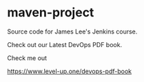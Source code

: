 
# maven-project
Source code for James Lee's Jenkins course.

Check out our Latest DevOps PDF book.

Check me out 

https://www.level-up.one/devops-pdf-book
